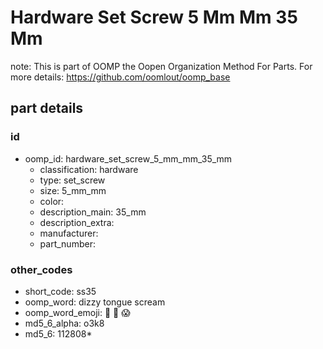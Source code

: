 # Hardware Set Screw 5 Mm Mm 35 Mm  

note: This is part of OOMP the Oopen Organization Method For Parts. For more details: https://github.com/oomlout/oomp_base

##  part details





### id
* oomp_id: hardware_set_screw_5_mm_mm_35_mm
  * classification: hardware
  * type: set_screw
  * size: 5_mm_mm
  * color: 
  * description_main: 35_mm
  * description_extra: 
  * manufacturer: 
  * part_number: 

### other_codes
* short_code: ss35
* oomp_word: dizzy tongue scream
* oomp_word_emoji: :dizzy: :tongue: :scream:
* md5_6_alpha: o3k8
* md5_6: 112808* 